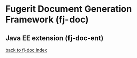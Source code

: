 # Fugerit Document Generation Framework (fj-doc)

## Java EE extension (fj-doc-ent)

[back to fj-doc index](../README.md)    